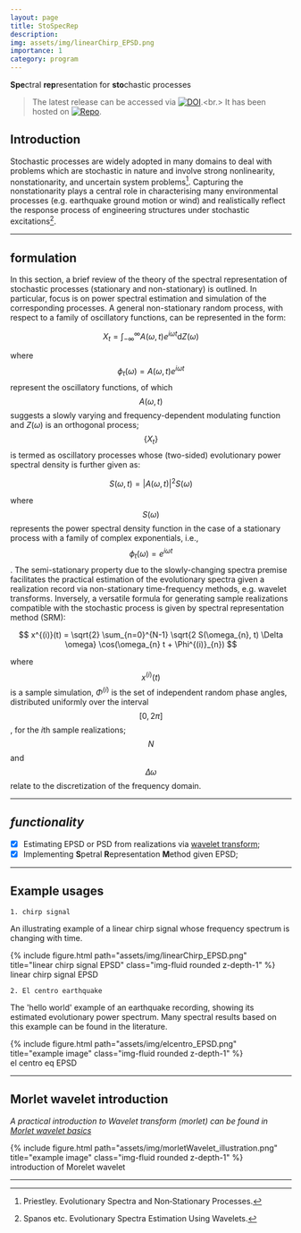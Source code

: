 ```yaml
---
layout: page
title: StoSpecRep
description: 
img: assets/img/linearChirp_EPSD.png
importance: 1
category: program
---
```


**Spe**ctral **rep**resentation for **sto**chastic processes

> The latest release can be accessed via [![DOI](https://zenodo.org/badge/DOI/10.5281/zenodo.8017553.svg)](https://doi.org/10.5281/zenodo.8017553).<br.>
> It has been hosted on [![Repo](https://badgen.net/badge/icon/GitHub?icon=github&label)](https://github.com/leslieDLcy/StoSpecRep).


## Introduction

Stochastic processes are widely adopted in many domains to deal with problems which are stochastic in nature and involve strong nonlinearity, nonstationarity, and uncertain system problems[^1]. Capturing the nonstationarity plays a central role in characterising many environmental processes (e.g. earthquake ground motion or wind) and realistically reflect the response process of engineering structures under stochastic excitations[^2].

***

## formulation
In this section, a brief review of the theory of the spectral representation of stochastic processes (stationary and non-stationary) is outlined. In particular, focus is on power spectral estimation and simulation of the corresponding processes.
A general non-stationary random process, with respect to a family of oscillatory functions, can be represented in the form:

$$
X_{t} = \int_{-\infty}^{\infty} A(\omega, t) e^{i \omega t} \text{d} Z(\omega)
$$   

where $$\phi_{t}(\omega)= A(\omega, t) e^{i \omega t}$$ represent the oscillatory functions, of which $$A(\omega, t)$$ suggests a slowly varying and frequency-dependent modulating function and $Z(\omega)$ is an orthogonal process; $$\{X_{t}\}$$ is termed as oscillatory processes whose (two-sided) evolutionary power spectral density is further given as:

$$
S(\omega, t) = |A(\omega, t)|^2 S(\omega)
$$    

where $$S(\omega)$$ represents the power spectral density function in the case of a stationary process with a family of complex exponentials, i.e., $$\phi_{t}(\omega)=e^{i \omega t}$$. The semi-stationary property due to the slowly-changing spectra premise facilitates the practical estimation of the evolutionary spectra given a realization record via non-stationary time-frequency methods, e.g. wavelet transforms. Inversely, a versatile formula for generating sample realizations compatible with the stochastic process is given by spectral representation method (SRM):

$$
x^{(i)}(t) = \sqrt{2} \sum_{n=0}^{N-1} \sqrt{2 S(\omega_{n}, t) \Delta \omega} \cos(\omega_{n} t + \Phi^{(i)}_{n})
$$


where $$x^{(i)}(t)$$ is a sample simulation, $\Phi^{(i)}$ is the set of independent random phase angles, distributed uniformly over the interval $$[0, 2 \pi]$$, for the $i$th sample realizations; $$N$$ and $$\Delta{\omega}$$ relate to the discretization of the frequency domain.

***

## *functionality*

- [x] Estimating EPSD or PSD from realizations via [wavelet transform](notebooks/IntroductionMorletWaveletBasics.ipynb);
- [x] Implementing **S**petral **R**epresentation **M**ethod given EPSD;

***

## Example usages

`1. chirp signal`

An illustrating example of a linear chirp signal whose frequency spectrum is changing with time.

<div class="row">
    <div class="col-sm mt-3 mt-md-0">
        {% include figure.html path="assets/img/linearChirp_EPSD.png" title="linear chirp signal EPSD" class="img-fluid rounded z-depth-1" %}
    </div>
</div>
<div class="caption">
    linear chirp signal EPSD
</div>



`2. El centro earthquake`

The 'hello world' example of an earthquake recording, showing its estimated evolutionary power spectrum. Many spectral results based on this example can be found in the literature. 

<div class="row">
    <div class="col-sm mt-3 mt-md-0">
        {% include figure.html path="assets/img/elcentro_EPSD.png" title="example image" class="img-fluid rounded z-depth-1" %}
    </div>
</div>
<div class="caption">
    el centro eq EPSD
</div>

***

## Morlet wavelet introduction

*A practical introduction to Wavelet transform (morlet) can be found in [Morlet wavelet basics](notebooks/IntroductionMorletWaveletBasics.ipynb)*

<div class="row">
    <div class="col-sm mt-3 mt-md-0">
        {% include figure.html path="assets/img/morletWavelet_illustration.png" title="example image" class="img-fluid rounded z-depth-1" %}
    </div>
</div>
<div class="caption">
    introduction of Morelet wavelet
</div>


***

[^1]: Priestley. Evolutionary Spectra and Non‐Stationary Processes.
[^2]: Spanos etc. Evolutionary Spectra Estimation Using Wavelets.
